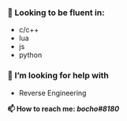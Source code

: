 ### 🧠 Looking to be fluent in:
- c/c++
- lua
- js
- python


### 🤔 I’m looking for help with
- Reverse Engineering


**📫 How to reach me: _bocho#8180_**

<!--
**Bochocho3001/Bochocho3001** is a ✨ _special_ ✨ repository because its `README.md` (this file) appears on your GitHub profile.

Here are some ideas to get you started:

- 🔭 I’m currently working on ...
- 🌱 I’m currently learning ...
- 👯 I’m looking to collaborate on ...
- 🤔 I’m looking for help with ...
- 💬 Ask me about ...
- 📫 How to reach me: ...
- 😄 Pronouns: ...
- ⚡ Fun fact: ...
-->
